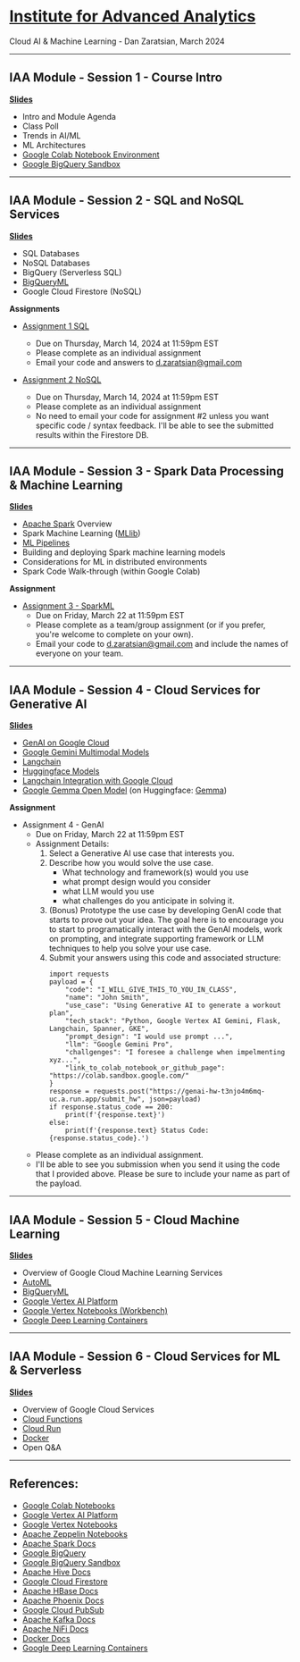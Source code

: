 # [Institute for Advanced Analytics](https://analytics.ncsu.edu/)
Cloud AI & Machine Learning - Dan Zaratsian, March 2024


---
## IAA Module - Session 1 - Course Intro

[**Slides**](https://docs.google.com/presentation/d/1CC03MXct8pW9DblZ4i7sICcYlbXg81xgyB1DLtDh_ig/edit?usp=sharing)

* Intro and Module Agenda
* Class Poll
* Trends in AI/ML
* ML Architectures
* [Google Colab Notebook Environment](https://colab.sandbox.google.com/)
* [Google BigQuery Sandbox](https://console.cloud.google.com/bigquery)

---
## IAA Module - Session 2 - SQL and NoSQL Services

[**Slides**](https://docs.google.com/presentation/d/1zB7K2ud91WOKuCENic4WNLz6lSqJ0yUbijYQJ3HbFU0/edit?usp=sharing)

* SQL Databases
* NoSQL Databases
* BigQuery (Serverless SQL)
* [BigQueryML](https://cloud.google.com/bigquery-ml/docs/introduction)
* Google Cloud Firestore (NoSQL)

**Assignments**
* [Assignment 1 SQL](./session_02/Assignment_1_SQL.md)
  - Due on Thursday, March 14, 2024 at 11:59pm EST
  - Please complete as an individual assignment
  - Email your code and answers to d.zaratsian@gmail.com

* [Assignment 2 NoSQL](https://colab.research.google.com/drive/1Fp8OYxF9cyY-WIinV4w4IXOxCIRMW0v3?usp=sharing)
  - Due on Thursday, March 14, 2024 at 11:59pm EST
  - Please complete as an individual assignment
  - No need to email your code for assignment #2 unless you want specific code / syntax feedback. I'll be able to see the submitted results within the Firestore DB.

---
## IAA Module - Session 3 - Spark Data Processing & Machine Learning

[**Slides**](https://docs.google.com/presentation/d/1JG4nMPv1ryovSpZG62XGS0frzpb0c82EEincZZ7acMU/edit#slide=id.g7167105720_0_348)

* [Apache Spark](https://spark.apache.org/) Overview
* Spark Machine Learning ([MLlib](https://spark.apache.org/docs/latest/ml-guide.html))
* [ML Pipelines](https://spark.apache.org/docs/latest/ml-pipeline.html)
* Building and deploying Spark machine learning models
* Considerations for ML in distributed environments
* Spark Code Walk-through (within Google Colab)

**Assignment**
* [Assignment 3 - SparkML](https://colab.research.google.com/drive/1AVRfN0SUVBiX5V7YpaMyn4BFu4dmr3Ht?usp=sharing)
  - Due on Friday, March 22 at 11:59pm EST
  - Please complete as a team/group assignment (or if you prefer, you're welcome to complete on your own).
  - Email your code to d.zaratsian@gmail.com and include the names of everyone on your team.

---
## IAA Module - Session 4 - Cloud Services for Generative AI

[**Slides**](https://docs.google.com/presentation/d/1tMwEf6bC5CYKCqaFMnJvEAVhoVe8rNujV_OelGFInuA/edit?usp=sharing)

* [GenAI on Google Cloud](https://cloud.google.com/vertex-ai/generative-ai/docs/learn/overview)
* [Google Gemini Multimodal Models](https://cloud.google.com/vertex-ai/generative-ai/docs/multimodal/overview)
* [Langchain](https://python.langchain.com/docs/get_started/introduction)
* [Huggingface Models](https://huggingface.co/models)
* [Langchain Integration with Google Cloud](https://python.langchain.com/docs/integrations/platforms/google)
* [Google Gemma Open Model](https://ai.google.dev/gemma) (on Huggingface: [Gemma](https://huggingface.co/google))

**Assignment**
* Assignment 4 - GenAI
  - Due on Friday, March 22 at 11:59pm EST
  - Assignment Details:
    1. Select a Generative AI use case that interests you.
    2. Describe how you would solve the use case. 
        - What technology and framework(s) would you use
        - what prompt design would you consider
        - what LLM would you use
        - what challenges do you anticipate in solving it. 
    3. (Bonus) Prototype the use case by developing GenAI code that starts to prove out your idea. The goal here is to encourage you to start to programatically interact with the GenAI models, work on prompting, and integrate supporting framework or LLM techniques to help you solve your use case. 
    4. Submit your answers using this code and associated structure: 
        ```
        import requests
        payload = {
            "code": "I_WILL_GIVE_THIS_TO_YOU_IN_CLASS",
            "name": "John Smith",
            "use_case": "Using Generative AI to generate a workout plan",
            "tech_stack": "Python, Google Vertex AI Gemini, Flask, Langchain, Spanner, GKE",
            "prompt_design": "I would use prompt ...",
            "llm": "Google Gemini Pro",
            "challgenges": "I foresee a challenge when impelmenting xyz...",
            "link_to_colab_notebook_or_github_page": "https://colab.sandbox.google.com/"
        }
        response = requests.post("https://genai-hw-t3njo4m6mq-uc.a.run.app/submit_hw", json=payload)
        if response.status_code == 200:
            print(f'{response.text}')
        else:
            print(f'{response.text} Status Code: {response.status_code}.')
        ```
  - Please complete as an individual assignment.
  - I'll be able to see you submission when you send it using the code that I provided above. Please be sure to include your name as part of the payload.

---
## IAA Module - Session 5 - Cloud Machine Learning

[**Slides**](https://docs.google.com/presentation/d/11Eu-KjMMDK98c_bMu4qhPhCL4j1wyeOVMiB9bJFONQM/edit?usp=sharing)

* Overview of Google Cloud Machine Learning Services
* [AutoML](https://cloud.google.com/automl)
* [BigQueryML](https://cloud.google.com/bigquery-ml/docs/introduction)
* [Google Vertex AI Platform](https://cloud.google.com/vertex-ai/docs/start/introduction-unified-platform)
* [Google Vertex Notebooks (Workbench)](https://cloud.google.com/vertex-ai/docs/workbench/introduction)
* [Google Deep Learning Containers](https://cloud.google.com/deep-learning-containers/docs/choosing-container)

---
## IAA Module - Session 6 - Cloud Services for ML & Serverless

[**Slides**]()

* Overview of Google Cloud Services
* [Cloud Functions](https://cloud.google.com/functions)
* [Cloud Run](https://cloud.google.com/run)
* [Docker](https://docs.docker.com/)
* Open Q&A

---

## References:

* [Google Colab Notebooks](https://colab.sandbox.google.com)
* [Google Vertex AI Platform](https://cloud.google.com/vertex-ai/docs/start/introduction-unified-platform)
* [Google Vertex Notebooks](https://cloud.google.com/vertex-ai/docs/workbench/notebook-solution)
* [Apache Zeppelin Notebooks](https://zeppelin.apache.org/)
* [Apache Spark Docs](https://spark.apache.org/docs/latest/)
* [Google BigQuery](https://cloud.google.com/bigquery/what-is-bigquery)
* [Google BigQuery Sandbox](https://console.cloud.google.com/bigquery)
* [Apache Hive Docs](https://cwiki.apache.org/confluence/display/Hive/GettingStarted)
* [Google Cloud Firestore](https://cloud.google.com/firestore/docs)
* [Apache HBase Docs](https://hbase.apache.org/book.html)
* [Apache Phoenix Docs](https://phoenix.apache.org/)
* [Google Cloud PubSub](https://cloud.google.com/pubsub/docs/concepts)
* [Apache Kafka Docs](https://kafka.apache.org/20/documentation.html)
* [Apache NiFi Docs](https://nifi.apache.org/docs.html)
* [Docker Docs](https://docs.docker.com/)
* [Google Deep Learning Containers](https://cloud.google.com/deep-learning-containers/docs/choosing-container)
